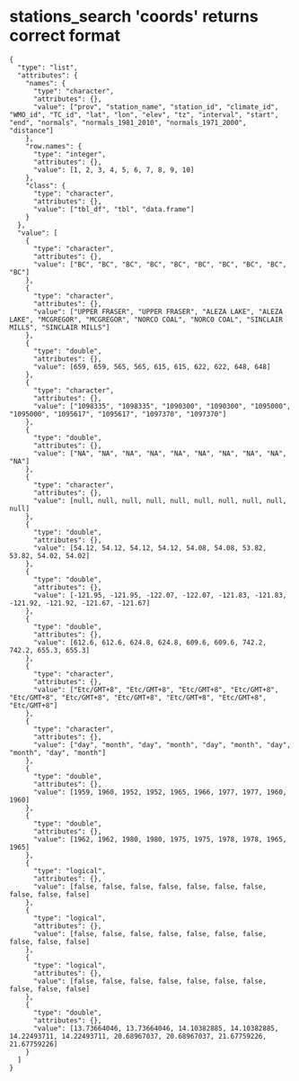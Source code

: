 # stations_search 'coords' returns correct format

    {
      "type": "list",
      "attributes": {
        "names": {
          "type": "character",
          "attributes": {},
          "value": ["prov", "station_name", "station_id", "climate_id", "WMO_id", "TC_id", "lat", "lon", "elev", "tz", "interval", "start", "end", "normals", "normals_1981_2010", "normals_1971_2000", "distance"]
        },
        "row.names": {
          "type": "integer",
          "attributes": {},
          "value": [1, 2, 3, 4, 5, 6, 7, 8, 9, 10]
        },
        "class": {
          "type": "character",
          "attributes": {},
          "value": ["tbl_df", "tbl", "data.frame"]
        }
      },
      "value": [
        {
          "type": "character",
          "attributes": {},
          "value": ["BC", "BC", "BC", "BC", "BC", "BC", "BC", "BC", "BC", "BC"]
        },
        {
          "type": "character",
          "attributes": {},
          "value": ["UPPER FRASER", "UPPER FRASER", "ALEZA LAKE", "ALEZA LAKE", "MCGREGOR", "MCGREGOR", "NORCO COAL", "NORCO COAL", "SINCLAIR MILLS", "SINCLAIR MILLS"]
        },
        {
          "type": "double",
          "attributes": {},
          "value": [659, 659, 565, 565, 615, 615, 622, 622, 648, 648]
        },
        {
          "type": "character",
          "attributes": {},
          "value": ["1098335", "1098335", "1090300", "1090300", "1095000", "1095000", "1095617", "1095617", "1097370", "1097370"]
        },
        {
          "type": "double",
          "attributes": {},
          "value": ["NA", "NA", "NA", "NA", "NA", "NA", "NA", "NA", "NA", "NA"]
        },
        {
          "type": "character",
          "attributes": {},
          "value": [null, null, null, null, null, null, null, null, null, null]
        },
        {
          "type": "double",
          "attributes": {},
          "value": [54.12, 54.12, 54.12, 54.12, 54.08, 54.08, 53.82, 53.82, 54.02, 54.02]
        },
        {
          "type": "double",
          "attributes": {},
          "value": [-121.95, -121.95, -122.07, -122.07, -121.83, -121.83, -121.92, -121.92, -121.67, -121.67]
        },
        {
          "type": "double",
          "attributes": {},
          "value": [612.6, 612.6, 624.8, 624.8, 609.6, 609.6, 742.2, 742.2, 655.3, 655.3]
        },
        {
          "type": "character",
          "attributes": {},
          "value": ["Etc/GMT+8", "Etc/GMT+8", "Etc/GMT+8", "Etc/GMT+8", "Etc/GMT+8", "Etc/GMT+8", "Etc/GMT+8", "Etc/GMT+8", "Etc/GMT+8", "Etc/GMT+8"]
        },
        {
          "type": "character",
          "attributes": {},
          "value": ["day", "month", "day", "month", "day", "month", "day", "month", "day", "month"]
        },
        {
          "type": "double",
          "attributes": {},
          "value": [1959, 1960, 1952, 1952, 1965, 1966, 1977, 1977, 1960, 1960]
        },
        {
          "type": "double",
          "attributes": {},
          "value": [1962, 1962, 1980, 1980, 1975, 1975, 1978, 1978, 1965, 1965]
        },
        {
          "type": "logical",
          "attributes": {},
          "value": [false, false, false, false, false, false, false, false, false, false]
        },
        {
          "type": "logical",
          "attributes": {},
          "value": [false, false, false, false, false, false, false, false, false, false]
        },
        {
          "type": "logical",
          "attributes": {},
          "value": [false, false, false, false, false, false, false, false, false, false]
        },
        {
          "type": "double",
          "attributes": {},
          "value": [13.73664046, 13.73664046, 14.10382885, 14.10382885, 14.22493711, 14.22493711, 20.68967037, 20.68967037, 21.67759226, 21.67759226]
        }
      ]
    }

